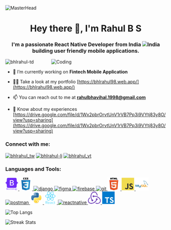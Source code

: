 ![MasterHead](https://github.com/bhlRahul-TD/bhlrahul-TD/blob/main/Banner.jpg)
<h1 align="center">Hey there 👋, I'm Rahul B S</h1>
<h3 align="center">I'm a passionate React Native Developer from India <img alt="India" src="https://cdn.britannica.com/97/1597-004-05816F4E/Flag-India.jpg" style="width: 23px; height: 15px;"> building user friendly mobile applications.</h3>
<img align="right" alt="Coding" width="360" src="https://raw.githubusercontent.com/abhisheknaiidu/abhisheknaiidu/master/code.gif">

<p align="left"> <img src="https://komarev.com/ghpvc/?username=bhlrahul-td&label=Profile%20views&color=0e75b6&style=flat" alt="bhlrahul-td" /> </p>

- 🔭 I’m currently working on **Fintech Mobile Application**

- 👨‍💻 Take a look at my portfolio [https://bhlrahul98.web.app/](https://bhlrahul98.web.app/)

- 📫 You can reach out to me at **rahulbhavihal.1998@gmail.com**

- 📄 Know about my experiences [https://drive.google.com/file/d/1Wx2pbrOrvtUnV1rVB7Pp3i9VYtj83y8O/view?usp=sharing](https://drive.google.com/file/d/1Wx2pbrOrvtUnV1rVB7Pp3i9VYtj83y8O/view?usp=sharing)

<h3 align="left">Connect with me:</h3>
<p align="left">
<a href="https://twitter.com/bhlrahul_x" target="blank"><img align="center" src="https://raw.githubusercontent.com/rahuldkjain/github-profile-readme-generator/master/src/images/icons/Social/twitter.svg" alt="bhlrahul_tw" height="30" width="40" /></a>
<a href="https://linkedin.com/in/bhlrahul-li" target="blank"><img align="center" src="https://raw.githubusercontent.com/rahuldkjain/github-profile-readme-generator/master/src/images/icons/Social/linked-in-alt.svg" alt="bhlrahul-li" height="30" width="40" /></a>
<a href="https://www.youtube.com/@bhlrahul_yt" target="blank"><img align="center" src="https://raw.githubusercontent.com/rahuldkjain/github-profile-readme-generator/master/src/images/icons/Social/youtube.svg" alt="bhlrahul_yt" height="30" width="40" /></a>
</p>

<h3 align="left">Languages and Tools:</h3>
<p align="left"> 
<a href="https://getbootstrap.com" target="_blank" rel="noreferrer"> <img src="https://raw.githubusercontent.com/devicons/devicon/master/icons/bootstrap/bootstrap-plain-wordmark.svg" alt="bootstrap" width="40" height="40"/> </a> 
<a href="https://www.w3schools.com/css/" target="_blank" rel="noreferrer"> <img src="https://raw.githubusercontent.com/devicons/devicon/master/icons/css3/css3-original-wordmark.svg" alt="css3" width="40" height="40"/> </a> 
<a href="https://www.djangoproject.com/" target="_blank" rel="noreferrer"> <img src="https://cdn.worldvectorlogo.com/logos/django.svg" alt="django" width="40" height="40"/> </a> 
<a href="https://www.figma.com/" target="_blank" rel="noreferrer"> <img src="https://www.vectorlogo.zone/logos/figma/figma-icon.svg" alt="figma" width="40" height="40"/> </a> 
<a href="https://firebase.google.com/" target="_blank" rel="noreferrer"> <img src="https://www.vectorlogo.zone/logos/firebase/firebase-icon.svg" alt="firebase" width="40" height="40"/> </a> 
<a href="https://git-scm.com/" target="_blank" rel="noreferrer"> <img src="https://www.vectorlogo.zone/logos/git-scm/git-scm-icon.svg" alt="git" width="40" height="40"/> </a> 
<a href="https://www.w3.org/html/" target="_blank" rel="noreferrer"> <img src="https://raw.githubusercontent.com/devicons/devicon/master/icons/html5/html5-original-wordmark.svg" alt="html5" width="40" height="40"/> </a> 
<a href="https://developer.mozilla.org/en-US/docs/Web/JavaScript" target="_blank" rel="noreferrer"> <img src="https://raw.githubusercontent.com/devicons/devicon/master/icons/javascript/javascript-original.svg" alt="javascript" width="40" height="40"/> </a> 
<a href="https://www.mysql.com/" target="_blank" rel="noreferrer"> <img src="https://raw.githubusercontent.com/devicons/devicon/master/icons/mysql/mysql-original-wordmark.svg" alt="mysql" width="40" height="40"/> </a> 
<a href="https://postman.com" target="_blank" rel="noreferrer"> <img src="https://www.vectorlogo.zone/logos/getpostman/getpostman-icon.svg" alt="postman" width="40" height="40"/> </a> 
<a href="https://www.python.org" target="_blank" rel="noreferrer"> <img src="https://raw.githubusercontent.com/devicons/devicon/master/icons/python/python-original.svg" alt="python" width="40" height="40"/> </a> 
<a href="https://reactjs.org/" target="_blank" rel="noreferrer"> <img src="https://raw.githubusercontent.com/devicons/devicon/master/icons/react/react-original-wordmark.svg" alt="react" width="40" height="40"/> </a> 
<a href="https://reactnative.dev/" target="_blank" rel="noreferrer"> <img src="https://reactnative.dev/img/header_logo.svg" alt="reactnative" width="40" height="40"/> </a> 
<a href="https://redux.js.org" target="_blank" rel="noreferrer"> <img src="https://raw.githubusercontent.com/devicons/devicon/master/icons/redux/redux-original.svg" alt="redux" width="40" height="40"/> </a> 
<a href="https://www.typescriptlang.org/" target="_blank" rel="noreferrer"> <img src="https://raw.githubusercontent.com/devicons/devicon/master/icons/typescript/typescript-original.svg" alt="typescript" width="40" height="40"/> </a> 
</p>

<p>
  <!-- Dark Mode Stats -->
  <picture>
    <source 
      srcset="https://github-readme-stats.vercel.app/api/top-langs?username=bhlrahul-td&show_icons=true&locale=en&layout=compact&theme=dark"
      media="(prefers-color-scheme: dark)"
    />
    <!-- Light Mode Stats -->
    <img 
      src="https://github-readme-stats.vercel.app/api/top-langs?username=bhlrahul-td&show_icons=true&locale=en&layout=compact&theme=light"
      alt="Top Langs"
    />
  </picture>
</p>

<p>
  <!-- Dark Mode Streak -->
  <picture>
    <source 
      srcset="https://github-readme-streak-stats.herokuapp.com/?user=bhlrahul-td&theme=dark"
      media="(prefers-color-scheme: dark)"
    />
    <!-- Light Mode Streak -->
    <img 
      src="https://github-readme-streak-stats.herokuapp.com/?user=bhlrahul-td&theme=light"
      alt="Streak Stats"
    />
  </picture>
</p>
